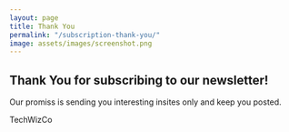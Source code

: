 ```yaml
---
layout: page
title: Thank You
permalink: "/subscription-thank-you/"
image: assets/images/screenshot.png
---
```


## Thank You for subscribing to our newsletter!

Our promiss is sending you interesting insites only and keep you posted.

TechWizCo